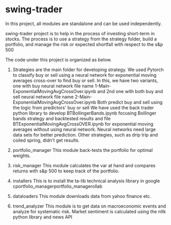 # swing-trader

In this project, all modules are standalone and can be used independently.

swing-trader project is to help in the process of investing short-term in stocks. The process is to use a strategy from the strategy folder, build a portfolio, and manage the risk or expected shortfall with respect to the s&p 500 

The code under this project is organized as below. 

1) Strategies are the main folder for developing strategy. We used Pytorch to classify buy or sell using a neural network for exponential moving averages cross-over to find buy or sell. In this, we have two variants, one with buy neural network file name 1-Main-ExponentialMovingAvgCrossOver.ipynb and 2nd one with both buy and sell neural network file name 2-Main-ExponentialMovingAvgCrossOver.ipynb
Both predict buy and sell using the logic from predictors' buy or sell
We have used the back trader python library to develop BTBollingerBands.ipynb focusing Bollinger bands strategy and backtested results and file BTExponentialMovingAvgCrossOVER.ipynb for exponential moving averages without using neural network. 
Neural networks need large data sets for better prediction. Other strategies, such as drip trip and coiled spring, didn't get results. 

2) portfolio_manager 
 This module back-tests the portfolio for optimal weights.
 
3) risk_manager 
  This module calculates the var at hand and compares returns with s&p 500 to keep track of the portfolio.
  
4) installers 
   This is to install the ta-lib technical analysis library in google cportfolio_managerportfolio_managerollab 
   
5) dataloaders
   This module downloads data from yahoo finance etc. 
   
6) trend_analyzer
   This module is to get data on macroeconomic events and analyze for systematic risk. Market sentiment is calculated using the nltk python library and news API
   
  
